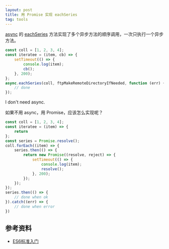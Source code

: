 ```yaml
---
layout: post
title: 用 Promise 实现 eachSeries
tag: tools
---
```


[async](https://caolan.github.io/async/docs.html) 的 [eachSeries](https://caolan.github.io/async/docs.html#eachSeries) 方法实现了多个异步方法的顺序调用，一次只执行一个异步方法。

```js
const coll = [1, 2, 3, 4];
const iteratee = (item, cb) => {
    setTimeout(() => {
        console.log(item);
        cb();
    }, 200);
};
async.eachSeries(coll, ftpMakeRemoteDirectoryIfNeeded, function (err) {
    // done
});
```

I don't need async.

如果不用 async，用 Promise，应该怎么实现呢？

```js
const coll = [1, 2, 3, 4];
const iteratee = (item) => {
    return 
};
const series = Promise.resolve();
coll.forEach((item) => {
    series.then(() => {
        return new Promise((resolve, reject) => {
            setTimeout(() => {
                console.log(item);
                resolve();
            }, 200);
        });
    });
});
series.then(() => {
    // done when ok
}).catch((err) => {
    // done when error
})
```

## 参考资料

- [ES6标准入门](http://es6.ruanyifeng.com/#docs/async#与其他异步处理方法的比较)
